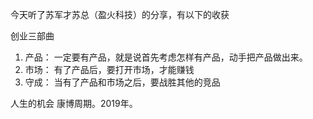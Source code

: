 今天听了苏军才苏总（盈火科技）的分享，有以下的收获

创业三部曲

1. 产品： 一定要有产品，就是说首先考虑怎样有产品，动手把产品做出来。
2. 市场： 有了产品后，要打开市场，才能赚钱
3. 守成： 当有了产品和市场之后，要战胜其他的竞品


人生的机会
康博周期。2019年。
